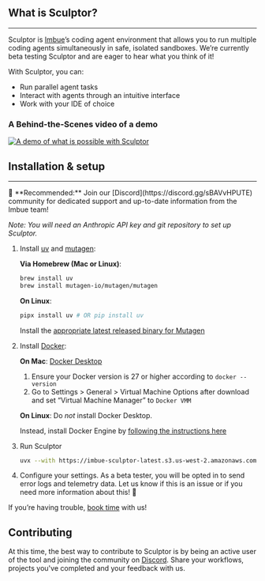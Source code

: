 ## What is Sculptor?

---

Sculptor is [Imbue](https://imbue.com)’s coding agent environment that allows you to run multiple coding agents simultaneously in safe,
isolated sandboxes. We’re currently beta testing Sculptor and are eager to hear what you think of it!

With Sculptor, you can:

- Run parallel agent tasks
- Interact with agents through an intuitive interface
- Work with your IDE of choice

### A Behind-the-Scenes video of a demo

[![A demo of what is possible with Sculptor](https://img.youtube.com/vi/ESZH7hd1sMY/0.jpg)](https://www.youtube.com/watch?v=ESZH7hd1sMY)

## Installation & setup

---

<aside> 📣 **Recommended:** Join our [Discord](https://discord.gg/sBAVvHPUTE) community for dedicated support and up-to-date information from the Imbue team! </aside>

*Note: You will need an Anthropic API key and git repository to set up Sculptor.*

1. Install [uv](https://docs.astral.sh/uv/getting-started/installation/) and [mutagen](https://mutagen.io/documentation/introduction/installation/):

	**Via Homebrew (Mac or Linux)**:

    ```bash
    brew install uv
    brew install mutagen-io/mutagen/mutagen
    ```

	**On Linux**:

    ```bash
	pipx install uv # OR pip install uv
    ```

	Install the [appropriate latest released binary for Mutagen](https://github.com/mutagen-io/mutagen/releases)



2. Install [Docker](https://www.docker.com/get-started/):

	**On Mac**:
	[Docker Desktop](https://docs.docker.com/desktop/setup/install/mac-install/)

	1. Ensure your Docker version is 27 or higher according to `docker --version`
    2. Go to Settings > General > Virtual Machine Options after download and set “Virtual Machine Manager” to `Docker VMM`


	**On Linux**:
	Do *not* install Docker Desktop.

	Instead, install Docker Engine by [following the instructions here](https://docs.docker.com/engine/install/)


3. Run Sculptor

    ```bash
    uvx --with https://imbue-sculptor-latest.s3.us-west-2.amazonaws.com/sculptor.tar.gz --refresh sculptor <absolute_path_to_repo>
    ```

4. Configure your settings. As a beta tester, you will be opted in to send error logs and telemetry data. Let us know if this is an issue or if you need more information about this! 🙏

If you’re having trouble, [book time](https://calendly.com/nicseo/sculptor-chat) with us!


## Contributing

At this time, the best way to contribute to Sculptor is by being an active user of the tool and joining the community on [Discord](https://discord.gg/sBAVvHPUTE). Share your workflows, projects you've completed and your feedback with us.
